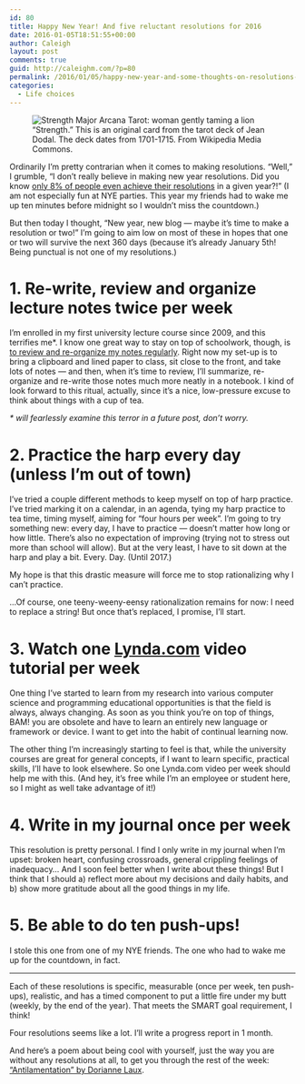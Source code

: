 ```yaml
---
id: 80
title: Happy New Year! And five reluctant resolutions for 2016
date: 2016-01-05T18:51:55+00:00
author: Caleigh
layout: post
comments: true
guid: http://caleighm.com/?p=80
permalink: /2016/01/05/happy-new-year-and-some-thoughts-on-resolutions-for-2016/
categories:
  - Life choices
---
```

<figure><img src="{{ site.baseurl }}/public/posts/tarot.jpg" alt="Strength Major Arcana Tarot: woman gently taming a lion" sizes="(max-width: 211px) 100vw, 211px" data-recalc-dims="1" /><figcaption>&#8220;Strength.&#8221; This is an original card from the tarot deck of Jean Dodal. The deck dates from 1701-1715. From Wikipedia Media Commons.</figcaption></figure> 

Ordinarily I&#8217;m pretty contrarian when it comes to making resolutions. &#8220;Well,&#8221; I grumble, &#8220;I don&#8217;t really believe in making new year resolutions. Did you know [only 8% of people even achieve their resolutions](http://www.statisticbrain.com/new-years-resolution-statistics/) in a given year?!&#8221; (I am not especially fun at NYE parties. This year my friends had to wake me up ten minutes before midnight so I wouldn&#8217;t miss the countdown.)

But then today I thought, &#8220;New year, new blog &#8212; maybe it&#8217;s time to make a resolution or two!&#8221; I&#8217;m going to aim low on most of these in hopes that one or two will survive the next 360 days (because it&#8217;s already January 5th! Being punctual is not one of my resolutions.)

# 1. Re-write, review and organize lecture notes twice per week

I&#8217;m enrolled in my first university lecture course since 2009, and this terrifies me*. I know one great way to stay on top of schoolwork, though, is [to review and re-organize my notes regularly](http://hilt.harvard.edu/files/hilt/files/notetaking_0.pdf?m=1413398930). Right now my set-up is to bring a clipboard and lined paper to class, sit close to the front, and take lots of notes &#8212; and then, when it&#8217;s time to review, I&#8217;ll summarize, re-organize and re-write those notes much more neatly in a notebook. I kind of look forward to this ritual, actually, since it&#8217;s a nice, low-pressure excuse to think about things with a cup of tea.

_* will fearlessly examine this terror in a future post, don&#8217;t worry._

# 2. Practice the harp every day (unless I&#8217;m out of town)

I&#8217;ve tried a couple different methods to keep myself on top of harp practice. I&#8217;ve tried marking it on a calendar, in an agenda, tying my harp practice to tea time, timing myself, aiming for &#8220;four hours per week&#8221;. I&#8217;m going to try something new: every day, I have to practice &#8212; doesn&#8217;t matter how long or how little. There&#8217;s also no expectation of improving (trying not to stress out more than school will allow). But at the very least, I have to sit down at the harp and play a bit. Every. Day. (Until 2017.)

My hope is that this drastic measure will force me to stop rationalizing why I can&#8217;t practice.

&#8230;Of course, one teeny-weeny-eensy rationalization remains for now: I need to replace a string! But once that&#8217;s replaced, I promise, I&#8217;ll start.

# 3. Watch one [Lynda.com](http://www.lynda.com) video tutorial per week

One thing I&#8217;ve started to learn from my research into various computer science and programming educational opportunities is that the field is always, always changing. As soon as you think you&#8217;re on top of things, BAM! you are obsolete and have to learn an entirely new language or framework or device. I want to get into the habit of continual learning now.

The other thing I&#8217;m increasingly starting to feel is that, while the university courses are great for general concepts, if I want to learn specific, practical skills, I&#8217;ll have to look elsewhere. So one Lynda.com video per week should help me with this. (And hey, it&#8217;s free while I&#8217;m an employee or student here, so I might as well take advantage of it!)

# 4. Write in my journal once per week

This resolution is pretty personal. I find I only write in my journal when I&#8217;m upset: broken heart, confusing crossroads, general crippling feelings of inadequacy&#8230; And I soon feel better when I write about these things! But I think that I should a) reflect more about my decisions and daily habits, and b) show more gratitude about all the good things in my life.

# 5. Be able to do ten push-ups!

I stole this one from one of my NYE friends. The one who had to wake me up for the countdown, in fact.

* * *

Each of these resolutions is specific, measurable (once per week, ten push-ups), realistic, and has a timed component to put a little fire under my butt (weekly, by the end of the year). That meets the SMART goal requirement, I think!

Four resolutions seems like a lot. I&#8217;ll write a progress report in 1 month.

And here&#8217;s a poem about being cool with yourself, just the way you are without any resolutions at all, to get you through the rest of the week: [&#8220;Antilamentation&#8221; by Dorianne Laux](http://writersalmanac.publicradio.org/index.php?date=2011/03/07).

&nbsp;